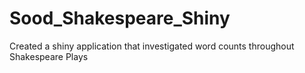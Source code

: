 # Sood_Shakespeare_Shiny
Created a shiny application that investigated word counts throughout Shakespeare Plays
